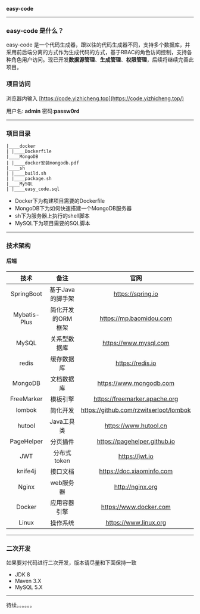 **easy-code**

------

###  easy-code 是什么？

easy-code 是一个代码生成器，跟以往的代码生成器不同，支持多个数据库，并采用前后端分离的方式作为生成代码的方式，基于RBAC的角色访问控制，支持各种角色用户访问。现已开发**数据源管理**、**生成管理**、**权限管理**，后续将继续完善此项目。

### 项目访问

浏览器内输入  [https://code.yizhicheng.top](https://code.yizhicheng.top/)

用户名: **admin** 密码:**passw0rd**

------

### 项目目录

```
|____docker
| |____Dockerfile
|____MongoDB
| |____docker安装mongodb.pdf
|____sh
| |____build.sh
| |____package.sh
|____MySQL
| |____easy_code.sql
```

- Docker下为构建项目需要的Dockerfile
- MongoDB下为如何快速搭建一个MongoDB服务器
- sh下为服务器上执行的shell脚本
- MySQL下为项目需要的SQL脚本

------

### 技术架构

#### 后端

|     技术     |       备注        |                  官网                  |
| :----------: | :---------------: | :------------------------------------: |
|  SpringBoot  | 基于Java的脚手架  |           https://spring.io            |
| Mybatis-Plus | 简化开发的ORM框架 |        https://mp.baomidou.com         |
|    MySQL     |   关系型数据库    |         https://www.mysql.com          |
|    redis     |    缓存数据库     |            https://redis.io            |
|   MongoDB    |    文档数据库     |        https://www.mongodb.com         |
|  FreeMarker  |     模板引擎      |     https://freemarker.apache.org      |
|    lombok    |     简化开发      | https://github.com/rzwitserloot/lombok |
|    hutool    |    Java工具类     |         https://www.hutool.cn          |
|  PageHelper  |     分页插件      |      https://pagehelper.github.io      |
|     JWT      |    分布式token    |             https://jwt.io             |
|   knife4j    |     接口文档      |       https://doc.xiaominfo.com        |
|    Nginx     |     web服务器     |            http://nginx.org            |
|    Docker    |   应用容器引擎    |         https://www.docker.com         |
|    Linux     |     操作系统      |         https://www.linux.org          |

------

### 二次开发

如果要对代码进行二次开发，版本请尽量和下面保持一致

- JDK 8
- Maven 3.X
- MySQL 5.X

------

待续。。。。。。

